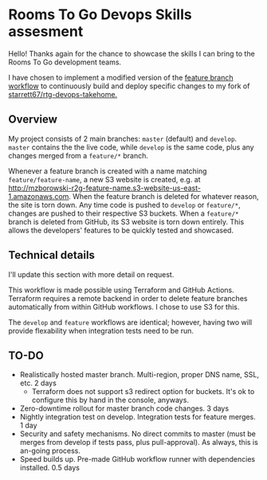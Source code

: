 # Rooms To Go Devops Skills assesment
Hello! Thanks again for the chance to showcase the skills I can bring to the Rooms To Go development teams.

I have chosen to implement a modified version of the [feature branch workflow](https://github.com/starrett67/rtg-devops-takehome) to continuously build and deploy specific changes to my fork of [starrett67/rtg-devops-takehome.](https://github.com/starrett67/rtg-devops-takehome)

## Overview
My project consists of 2 main branches: `master` (default) and `develop`. `master` contains the the live code, while `develop` is the same code, plus any changes merged from a `feature/*` branch. 

Whenever a feature branch is created with a name matching `feature/feature-name`, a new S3 website is created, e.g. at http://mzborowski-r2g-feature-name.s3-website-us-east-1.amazonaws.com. When the feature branch is deleted for whatever reason, the site is torn down. Any time code is pushed to `develop` or `feature/*`, changes are pushed to their respective S3 buckets. When a `feature/*` branch is deleted from GitHub, its S3 website is torn down entirely. This allows the developers' features to be quickly tested and showcased.

## Technical details
I'll update this section with more detail on request.

This workflow is made possible using Terraform and GitHub Actions. Terraform requires a remote backend in order to delete feature branches automatically from within GitHub workflows. I chose to use S3 for this.

The `develop` and `feature` workflows are identical; however, having two will provide flexability when integration tests need to be run.

## TO-DO
- Realistically hosted master branch. Multi-region, proper DNS name, SSL, etc. 2 days
	* Terraform does not support s3 redirect option for buckets. It's ok to configure this by hand in the console, anyways.
- Zero-downtime rollout for master branch code changes. 3 days
- Nightly integration test on develop. Integration tests for feature merges. 1 day
- Security and safety mechanisms. No direct commits to master (must be merges from develop if tests pass, plus pull-approval). As always, this is an-going process.
- Speed builds up. Pre-made GitHub workflow runner with dependencies installed. 0.5 days
